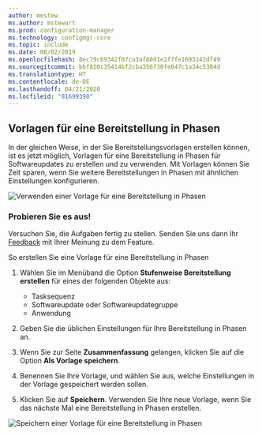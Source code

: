 ```yaml
---
author: mestew
ms.author: mstewart
ms.prod: configuration-manager
ms.technology: configmgr-core
ms.topic: include
ms.date: 08/02/2019
ms.openlocfilehash: 8ec79c69342f07ca3af60d1e2f7fe1693142df49
ms.sourcegitcommit: bbf820c35414bf2cba356f30fe047c1a34c5384d
ms.translationtype: HT
ms.contentlocale: de-DE
ms.lasthandoff: 04/21/2020
ms.locfileid: "81699398"
---
```

## <a name="phased-deployment-templates"></a>Vorlagen für eine Bereitstellung in Phasen
<!--4961086-->
In der gleichen Weise, in der Sie Bereitstellungsvorlagen erstellen können, ist es jetzt möglich, Vorlagen für eine Bereitstellung in Phasen für Softwareupdates zu erstellen und zu verwenden. Mit Vorlagen können Sie Zeit sparen, wenn Sie weitere Bereitstellungen in Phasen mit ähnlichen Einstellungen konfigurieren.

![Verwenden einer Vorlage für eine Bereitstellung in Phasen](../../media/4961086-phased-deployment-use-template.png)

### <a name="try-it-out"></a>Probieren Sie es aus!

Versuchen Sie, die Aufgaben fertig zu stellen. Senden Sie uns dann Ihr [Feedback](../../../../understand/find-help.md#product-feedback) mit Ihrer Meinung zu dem Feature.

So erstellen Sie eine Vorlage für eine Bereitstellung in Phasen

1. Wählen Sie im Menüband die Option **Stufenweise Bereitstellung erstellen** für eines der folgenden Objekte aus:

   - Tasksequenz
   - Softwareupdate oder Softwareupdategruppe
   - Anwendung

1. Geben Sie die üblichen Einstellungen für Ihre Bereitstellung in Phasen an.
1. Wenn Sie zur Seite **Zusammenfassung** gelangen, klicken Sie auf die Option **Als Vorlage speichern**.
1. Benennen Sie Ihre Vorlage, und wählen Sie aus, welche Einstellungen in der Vorlage gespeichert werden sollen.
1. Klicken Sie auf **Speichern**. Verwenden Sie Ihre neue Vorlage, wenn Sie das nächste Mal eine Bereitstellung in Phasen erstellen.

![Speichern einer Vorlage für eine Bereitstellung in Phasen](../../media/4961086-phased-deployment-save-template.png)
